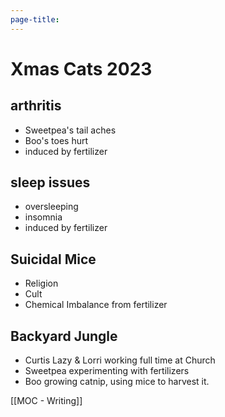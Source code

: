 ```yaml
---
page-title:
---
```


# Xmas Cats 2023

## arthritis
* Sweetpea's tail aches
* Boo's toes hurt
* induced by fertilizer
## sleep issues
- oversleeping
- insomnia
- induced by fertilizer

## Suicidal Mice
- Religion
- Cult
- Chemical Imbalance from fertilizer

## Backyard Jungle
- Curtis Lazy & Lorri working full time at Church
- Sweetpea experimenting with fertilizers
- Boo growing catnip, using mice to harvest it.


[[MOC - Writing]]
